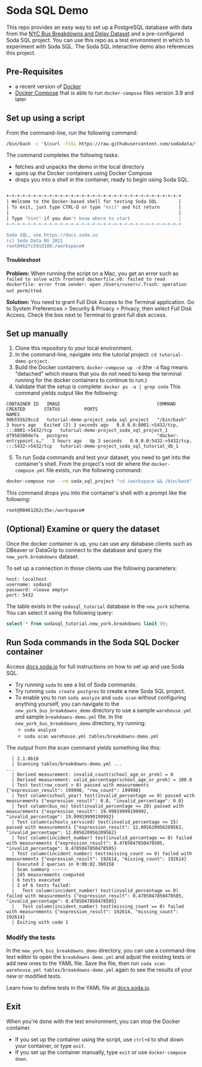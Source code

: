 # Soda SQL Demo

This repo provides an easy way to set up a PostgreSQL database with data from the <a href="https://data.cityofnewyork.us/Transportation/Bus-Breakdown-and-Delays/ez4e-fazm" target="_blank">NYC Bus Breakdowns and Delay Dataset</a> and a pre-configured Soda SQL project. You can use this repo as a test environment in which to experiment with Soda SQL. The Soda SQL interactive demo also references this project.

## Pre-Requisites

* a recent version of [Docker](https://docs.docker.com/get-docker/) 
* [Docker Compose](https://docs.docker.com/compose/install/) that is able to run `docker-compose` files version 3.9 and later

## Set up using a script

From the command-line, run the following command:

```bash
/bin/bash -c "$(curl -fsSL https://raw.githubusercontent.com/sodadata/tutorial-demo-project/main/scripts/setup.sh)"
```

The command completes the following tasks:

* fetches and unpacks the demo in the local directory
* spins up the Docker containers using Docker Compose
* drops you into a shell in the container, ready to begin using Soda SQL.

```bash

+-+-+-+-+-+-+-+-+-+-+-+-+-+-+-+-+-+-+-+-+-+-+-+-+-+-+-+-+-+-+-+-+
| Welcome to the Docker-based shell for testing Soda SQL        |
| To exit, just type CTRL-D or type "exit" and hit return       |
|                                                               |
| Type "hint" if you don't know where to start                  |
+-+-+-+-+-+-+-+-+-+-+-+-+-+-+-+-+-+-+-+-+-+-+-+-+-+-+-+-+-+-+-+-+

Soda SQL, see https://docs.soda.io
(c) Soda Data NV 2021
root@462fc591d108:/workspace# 
```

#### Troubleshoot
**Problem:** When running the script on a Mac, you get an error such as `failed to solve with frontend dockerfile.v0: failed to read dockerfile: error from sender: open /Users/<user>/.Trash: operation not permitted`.

**Solution:** You need to grant Full Disk Access to the Terminal application. Go to System Preferences > Security & Privacy > Privacy, then select Full Disk Access. Check the box next to Terminal to grant full disk access.

## Set up manually

1. Clone this repository to your local environment.
2. In the command-line, navigate into the tutorial project: `cd tutorial-demo-project`.
3. Build the Docker containers: `docker-compose up -d` (the `-d` flag means "detached" which means that you do not need to keep the terminal running for the docker containers to continue to run.)
4. Validate that the setup is complete: `docker ps -a | grep soda`  This command yields output like the following:

```
CONTAINER ID   IMAGE                                    COMMAND                  CREATED       STATUS         PORTS                                       NAMES
90b555b29ccd   tutorial-demo-project_soda_sql_project   "/bin/bash"              3 hours ago   Exited (2) 3 seconds ago   0.0.0.0:8001->5432/tcp, :::8001->5432/tcp   tutorial-demo-project_soda_sql_project_1
d7950300de7a   postgres                                 "docker-entrypoint.s…"   3 hours ago   Up 3 seconds   0.0.0.0:5432->5432/tcp, :::5432->5432/tcp   tutorial-demo-project_soda_sql_tutorial_db_1
```
5. To run Soda commands and test your dataset, you need to get into the container's shell. From the project's root dir where the `docker-compose.yml` file exists, run the following command:

```bash
docker-compose run --rm soda_sql_project "cd /workspace && /bin/bash"
```
This command drops you into the container's shell with a prompt like the following:

```bash
root@90461262c35e:/workspace# 
```


## (Optional) Examine or query the dataset

Once the docker container is up, you can use any database clients such as DBeaver or DataGrip to connect to the database and query the `new_york.breakdowns` dataset.

To set up a connection in those clients use the following parameters:

```
host: localhost
username: sodasql
password: <leave empty>
port: 5432
```

The table exists in the `sodasql_tutorial` database in the `new_york` schema. You can select it using the following query:

```sql
select * from sodasql_tutorial.new_york.breakdowns limit 50;
```

## Run Soda commands in the Soda SQL Docker container

Access <a href="https://docs.soda.io/soda-sql/configure.html" target="_blank">docs.soda.io</a> for full instructions on how to set up and use Soda SQL.

* Try running `soda` to see a list of Soda commands.
* Try running `soda create postgres` to create a new Soda SQL project.
* To enable you to run `soda analyze` and `soda scan` without configuring anything yourself, you can navigate to the `new_york_bus_breakdowns_demo` directory to use a sample `warehouse.yml` and sample `breakdowns-demo.yml` file. In the `new_york_bus_breakdowns_demo` directory, try running:
    * `soda analyze`
    * `soda scan warehouse.yml tables/breakdowns-demo.yml` 

The output from the scan command yields something like this:

```
  | 2.1.0b18
  | Scanning tables/breakdowns-demo.yml ...
...
  | Derived measurement: invalid_count(school_age_or_prek) = 0
  | Derived measurement: valid_percentage(school_age_or_prek) = 100.0
  | Test test(row_count > 0) passed with measurements {"expression_result": 199998, "row_count": 199998}
  | Test column(school_year) test(invalid_percentage == 0) passed with measurements {"expression_result": 0.0, "invalid_percentage": 0.0}
  | Test column(bus_no) test(invalid_percentage <= 20) passed with measurements {"expression_result": 19.99919999199992, "invalid_percentage": 19.99919999199992}
  | Test column(schools_serviced) test(invalid_percentage <= 15) passed with measurements {"expression_result": 12.095620956209562, "invalid_percentage": 12.095620956209562}
  | Test column(incident_number) test(invalid_percentage == 0) failed with measurements {"expression_result": 0.4785047850478505, "invalid_percentage": 0.4785047850478505}
  | Test column(incident_number) test(missing_count == 0) failed with measurements {"expression_result": 192614, "missing_count": 192614}
  | Executed 2 queries in 0:00:02.360158
  | Scan summary ------
  | 245 measurements computed
  | 6 tests executed
  | 2 of 6 tests failed:
  |   Test column(incident_number) test(invalid_percentage == 0) failed with measurements {"expression_result": 0.4785047850478505, "invalid_percentage": 0.4785047850478505}
  |   Test column(incident_number) test(missing_count == 0) failed with measurements {"expression_result": 192614, "missing_count": 192614}
  | Exiting with code 1
```


### Modify the tests 

In the `new_york_bus_breakdowns_demo` directory, you can use a command-line text editor to open the `breakdowns-demo.yml` and adjust the existing tests or add new ones to the YAML file. Save the file, then run `soda scan warehouse.yml tables/breakdowns-demo.yml` again to see the results of your new or modified tests.

Learn how to define tests in the YAML file at <a href="https://docs.soda.io/soda-sql/tests.html" target="_blank">docs.soda.io</a>.

## Exit

When you're done with the test environment, you can stop the Docker container.

* If you set up the container using the script, use `ctrl+d` to shut down your container, or type `exit`.
* If you set up the container manually, type `exit` or use `docker-compose down`.
